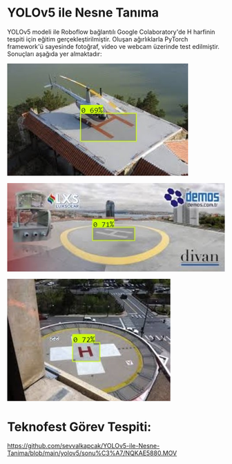 # YOLOv5 ile Nesne Tanıma
YOLOv5 modeli ile Roboflow bağlantılı Google Colaboratory'de H harfinin tespiti için eğitim gerçekleştirilmiştir. Oluşan ağırlıklarla PyTorch framework'ü sayesinde fotoğraf, video ve webcam üzerinde test edilmiştir. 
Sonuçları aşağıda yer almaktadır:

![1](https://github.com/sevvalkapcak/YOLOv5-ile-Nesne-Tanima/blob/main/yolov5/sonu%C3%A7/1.jpg)

![2](https://github.com/sevvalkapcak/YOLOv5-ile-Nesne-Tanima/blob/main/yolov5/sonu%C3%A7/2.jpg)

![3](https://github.com/sevvalkapcak/YOLOv5-ile-Nesne-Tanima/blob/main/yolov5/sonu%C3%A7/3.jpg)
 
# Teknofest Görev Tespiti:
 
https://github.com/sevvalkapcak/YOLOv5-ile-Nesne-Tanima/blob/main/yolov5/sonu%C3%A7/NQKAE5880.MOV

